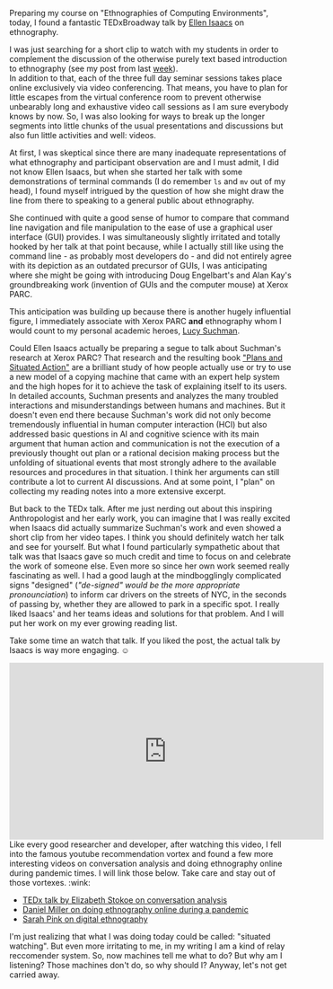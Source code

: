 Preparing my course on "Ethnographies of Computing Environments", today, I found a fantastic TEDxBroadway talk by [Ellen Isaacs](http://izix.com) on ethnography.

I was just searching for a short clip to watch with my students in order to complement the discussion of the otherwise purely text based introduction to ethnography (see my post from last [week](https://raphael-hemme.github.io/blog/cultures%20of%20computing/excerpts/excerpt-hirschauer-putting-things-into-words)).  
In addition to that, each of the three full day seminar sessions takes place online exclusively via video conferencing. That means, you have to plan for little escapes from the virtual conference room to prevent otherwise unbearably long and exhaustive video call sessions as I am sure everybody knows by now. So, I was also looking for ways to break up the longer segments into little chunks of the usual presentations and discussions but also fun little activities and well: videos.

At first, I was skeptical since there are many inadequate representations of what ethnography and participant observation are and I must admit, I did not know Ellen Isaacs, but when she started her talk with some demonstrations of terminal commands (I do remember `ls` and `mv` out of my head), I found myself intrigued by the question of how she might draw the line from there to speaking to a general public about ethnography.

She continued with quite a good sense of humor to compare that command line navigation and file manipulation to the ease of use a graphical user interface (GUI) provides. I was simultaneously slightly irritated and totally hooked by her talk at that point because, while I actually still like using the command line - as probably most developers do - and did not entirely agree with its depiction as an outdated precursor of GUIs, I was anticipating where she might be going with introducing Doug Engelbart's and Alan Kay's groundbreaking work (invention of GUIs and the computer mouse) at Xerox PARC.

This anticipation was building up because there is another hugely influential figure, I immediately associate with Xerox PARC **and** ethnography whom I would count to my personal academic heroes, [Lucy Suchman](https://www.lancaster.ac.uk/sociology/people/lucy-suchman). 

Could Ellen Isaacs actually be preparing a segue to talk about Suchman's research at Xerox PARC? That research and the resulting book ["Plans and Situated Action"](https://books.google.com/books/about/Plans_and_Situated_Actions.html?id=AJ_eBJtHxmsC) are a brilliant study of how people actually use or try to use a new model of a copying machine that came with an expert help system and the high hopes for it to achieve the task of explaining itself to its users. In detailed accounts, Suchman presents and analyzes the many troubled interactions and misunderstandings between humans and machines. But it doesn't even end there because Suchman's work did not only become tremendously influential in human computer interaction (HCI) but also addressed basic questions in AI and cognitive science with its main argument that human action and communication is not the execution of a previously thought out plan or a rational decision making process but the unfolding of situational events that most strongly adhere to the available resources and procedures in that situation. I think her arguments can still contribute a lot to current AI discussions. And at some point, I "plan" on collecting my reading notes into a more extensive excerpt.

But back to the TEDx talk. After me just nerding out about this inspiring Anthropologist and her early work, you can imagine that I was really excited when Isaacs did actually summarize Suchman's work and even showed a short clip from her video tapes. I think you should definitely watch her talk and see for yourself. But what I found particularly sympathetic about that talk was that Isaacs gave so much credit and time to focus on and celebrate the work of someone else. Even more so since her own work seemed really fascinating as well. I had a good laugh at the mindbogglingly complicated signs "designed" (*"de-signed" would be the more appropriate pronounciation*) to inform car drivers on the streets of NYC, in the seconds of passing by, whether they are allowed to park in a specific spot. I really liked Isaacs' and her teams ideas and solutions for that problem. And I will put her work on my ever growing reading list.

Take some time an watch that talk. If you liked the post, the actual talk by Isaacs is way more engaging. :relaxed:

<iframe width="560" height="315" src="https://www.youtube-nocookie.com/embed/nV0jY5VgymI" frameborder="0" allow="accelerometer; autoplay; clipboard-write; encrypted-media; gyroscope; picture-in-picture" allowfullscreen></iframe>  
<br />
Like every good researcher and developer, after watching this video, I fell into the famous youtube recommendation vortex and found a few more interesting videos on conversation analysis and doing ethnography online during pandemic times. I will link those below. Take care and stay out of those vortexes. :wink:

* [TEDx talk by Elizabeth Stokoe on conversation analysis](https://youtu.be/MtOG5PK8xDA)
* [Daniel Miller on doing ethnography online during a pandemic](https://youtu.be/NSiTrYB-0so)
* [Sarah Pink on digital ethnography](https://youtu.be/0ugtGbkVRFM)

I'm just realizing that what I was doing today could be called: "situated watching". But even more irritating to me, in my writing I am a kind of relay reccomender system. So, now machines tell me what to do? But why am I listening? Those machines don't do, so why should I?
Anyway, let's not get carried away.
